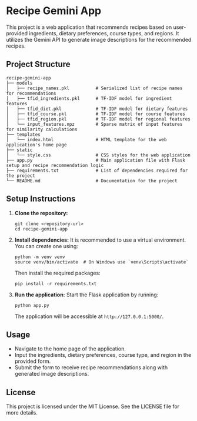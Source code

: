 # Recipe Gemini App

This project is a web application that recommends recipes based on user-provided ingredients, dietary preferences, course types, and regions. It utilizes the Gemini API to generate image descriptions for the recommended recipes.

## Project Structure

```
recipe-gemini-app
├── models
│   ├── recipe_names.pkl          # Serialized list of recipe names for recommendations
│   ├── tfid_ingredients.pkl      # TF-IDF model for ingredient features
│   ├── tfid_diet.pkl             # TF-IDF model for dietary features
│   ├── tfid_course.pkl           # TF-IDF model for course features
│   ├── tfid_region.pkl           # TF-IDF model for regional features
│   └── input_features.npz        # Sparse matrix of input features for similarity calculations
├── templates
│   └── index.html                # HTML template for the web application's home page
├── static
│   └── style.css                 # CSS styles for the web application
├── app.py                        # Main application file with Flask setup and recipe recommendation logic
├── requirements.txt              # List of dependencies required for the project
└── README.md                     # Documentation for the project
```

## Setup Instructions

1. **Clone the repository:**
   ```
   git clone <repository-url>
   cd recipe-gemini-app
   ```

2. **Install dependencies:**
   It is recommended to use a virtual environment. You can create one using:
   ```
   python -m venv venv
   source venv/bin/activate  # On Windows use `venv\Scripts\activate`
   ```
   Then install the required packages:
   ```
   pip install -r requirements.txt
   ```

3. **Run the application:**
   Start the Flask application by running:
   ```
   python app.py
   ```
   The application will be accessible at `http://127.0.0.1:5000/`.

## Usage

- Navigate to the home page of the application.
- Input the ingredients, dietary preferences, course type, and region in the provided form.
- Submit the form to receive recipe recommendations along with generated image descriptions.

## License

This project is licensed under the MIT License. See the LICENSE file for more details.